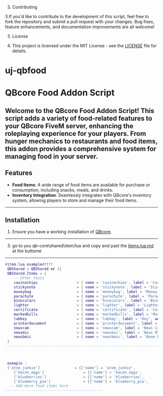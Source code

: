 3. Contributing

3.If you'd like to contribute to the development of this script, feel free to fork the repository and submit a pull request with your changes. Bug fixes, feature enhancements, and documentation improvements are all welcome!

3. License

3. This project is licensed under the MIT License - see the [LICENSE](LICENSE) file for details.




# uj-qbfood

# QBcore Food Addon Script

Welcome to the QBcore Food Addon Script! This script adds a variety of food-related features to your QBcore FiveM server, enhancing the roleplaying experience for your players. From hunger mechanics to restaurants and food items, this addon provides a comprehensive system for managing food in your server.
----------------------------------------------------------------------------------------------------------------------------------------------------------------------------------------------------------------------------------------------------------------------------------------------------------

## Features

- **Food Items**: A wide range of food items are available for purchase or consumption, including snacks, meals, and drinks.
- **Inventory Integration**: Seamlessly integrates with QBcore's inventory system, allowing players to store and manage their food items.

----------------------------------------------------------------------------------------------------------------------------------------------------------------------------------------------------------------------------------------------------------------------------------------------------------

## Installation

1. Ensure you have a working installation of [QBcore](https://github.com/qbcore-framework/qb-core).
----------------------------------------------------------------------------------------------------------------------------------------------------------------------------------------------------------------------------------------------------------------------------------------------------------

3. go to you qb-core\shared\item/lua and copy and past the [items.lua.md](items.lua.md) at the buttome
----------------------------------------------------------------------------------------------------------------------------------------------------------------------------------------------------------------------------------------------------------------------------------------------------------
```lua
#item.lua example#!!!!
 QBShared = QBShared or {}
 QBShared.Items = {
    -- Other Tools
    casinochips                  = { name = 'casinochips', label = 'Casino Chips', weight = 0, type = 'item', image = 'casinochips.png', unique = false, useable = false, shouldClose = false, combinable = nil, description = 'Chips For Casino Gambling' },
    stickynote                   = { name = 'stickynote', label = 'Sticky note', weight = 0, type = 'item', image = 'stickynote.png', unique = true, useable = false, shouldClose = false, combinable = nil, description = 'Sometimes handy to remember something :)' },
    moneybag                     = { name = 'moneybag', label = 'Money Bag', weight = 0, type = 'item', image = 'moneybag.png', unique = true, useable = true, shouldClose = true, combinable = nil, description = 'A bag with cash' },
    parachute                    = { name = 'parachute', label = 'Parachute', weight = 30000, type = 'item', image = 'parachute.png', unique = true, useable = true, shouldClose = true, combinable = nil, description = 'The sky is the limit! Woohoo!' },
    binoculars                   = { name = 'binoculars', label = 'Binoculars', weight = 600, type = 'item', image = 'binoculars.png', unique = false, useable = true, shouldClose = true, combinable = nil, description = 'Sneaky Breaky...' },
    lighter                      = { name = 'lighter', label = 'Lighter', weight = 0, type = 'item', image = 'lighter.png', unique = false, useable = false, shouldClose = true, combinable = nil, description = 'On new years eve a nice fire to stand next to' },
    certificate                  = { name = 'certificate', label = 'Certificate', weight = 0, type = 'item', image = 'certificate.png', unique = false, useable = false, shouldClose = true, combinable = nil, description = 'Certificate that proves you own certain stuff' },
    markedbills                  = { name = 'markedbills', label = 'Marked Money', weight = 1000, type = 'item', image = 'markedbills.png', unique = true, useable = false, shouldClose = true, combinable = nil, description = 'Money?' },
    labkey                       = { name = 'labkey', label = 'Key', weight = 500, type = 'item', image = 'labkey.png', unique = true, useable = true, shouldClose = true, combinable = nil, description = 'Key for a lock...?' },
    printerdocument              = { name = 'printerdocument', label = 'Document', weight = 500, type = 'item', image = 'printerdocument.png', unique = true, useable = true, shouldClose = true, combinable = nil, description = 'A nice document' },
    newscam                      = { name = 'newscam', label = 'News Camera', weight = 100, type = 'item', image = 'newscam.png', unique = true, useable = true, shouldClose = true, combinable = nil, description = 'A camera for the news' },
    newsmic                      = { name = 'newsmic', label = 'News Microphone', weight = 100, type = 'item', image = 'newsmic.png', unique = true, useable = true, shouldClose = true, combinable = nil, description = 'A microphone for the news' },
    newsbmic                     = { name = 'newsbmic', label = 'Boom Microphone', weight = 100, type = 'item', image = 'newsbmic.png', unique = true, useable = true, shouldClose = true, combinable = nil, description = 'A Useable BoomMic' },
 }
-----------------------------------------------------------------------------------------------------------------------------------------------------------------------------------------------------------------------------------------------------------------------------------------------------------------



 exmaple :
 ['atom_junkie'] 		 		= {['name'] = 'atom_junkie', 	    		['label'] = 'Atom Junkie', 				['weight'] = 100, 	["decay"] = nil,	['type'] = 'item', 		['image'] = 'atom_junkie.png', 			["created"] = nil, 	["delete"] = true,		['unique'] = false, 	['useable'] = true, 	['shouldClose'] = true,		['combinable'] = nil,   ['description'] = ''},
	['bacon_eggs'] 		    		= {['name'] = 'bacon_eggs', 	    		['label'] = 'Bacon n Eggs', 	    	['weight'] = 100, 	["decay"] = nil,	['type'] = 'item', 		['image'] = 'bacon_eggs.png', 			["created"] = nil, 	["delete"] = true,		['unique'] = false, 	['useable'] = true, 	['shouldClose'] = true,		['combinable'] = nil,   ['description'] = ''},
	['blueberries'] 		 		= {['name'] = 'blueberries', 	    		['label'] = 'Blueberries', 				['weight'] = 100, 	["decay"] = nil,	['type'] = 'item', 		['image'] = 'blueberries.png', 			["created"] = nil, 	["delete"] = true,		['unique'] = false, 	['useable'] = true, 	['shouldClose'] = true,		['combinable'] = nil,   ['description'] = ''},
	['blueberry_pie'] 		 		= {['name'] = 'blueberry_pie', 				['label'] = 'Blueberry Pie', 			['weight'] = 100, 	["decay"] = nil,	['type'] = 'item', 		['image'] = 'blueberry_pie.png', 		["created"] = nil, 	["delete"] = true,		['unique'] = false, 	['useable'] = true, 	['shouldClose'] = true,		['combinable'] = nil,   ['description'] = ''},
  -- Add more food items here
---------------------------------------------